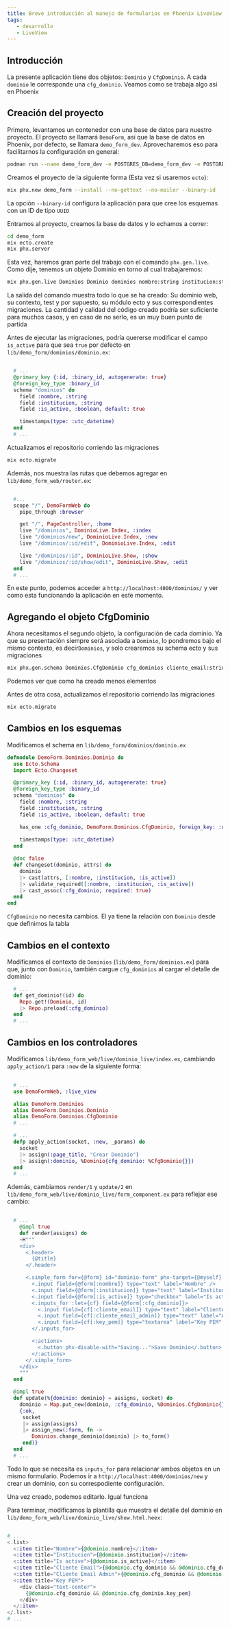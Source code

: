 ```yaml
---
title: Breve introducción al manejo de formularios en Phoenix LiveView
tags: 
   - desarrollo
   - LiveView
---
```


## Introducción
La presente aplicación tiene dos objetos: `Dominio` y `CfgDominio`. A cada `dominio` le corresponde una `cfg_dominio`. Veamos como se trabaja algo así en Phoenix

## Creación del proyecto

Primero, levantamos un contenedor con una base de datos para nuestro proyecto. El proyecto se llamará `DemoForm`, así que la base de datos en Phoenix, por defecto, se llamara `demo_form_dev`. Aprovecharemos eso para facilitarnos la configuración en general:

```bash
podman run --name demo_form_dev -e POSTGRES_DB=demo_form_dev -e POSTGRES_PASSWORD=postgres -p 5432:5432 -d postgres:15-bookworm
```

Creamos el proyecto de la siguiente forma (Esta vez si usaremos `ecto`):

```bash
mix phx.new demo_form --install --no-gettext --no-mailer --binary-id
```

La opción `--binary-id` configura la aplicación para que cree los esquemas con un ID de tipo `UUID`

Entramos al proyecto, creamos la base de datos y lo echamos a correr:

```bash
cd demo_form
mix ecto.create
mix phx.server
```

Esta vez, haremos gran parte del trabajo con el comando `phx.gen.live`. Como dije, tenemos un objeto Dominio en torno al cual trabajaremos:

```bash
mix phx.gen.live Dominios Dominio dominios nombre:string institucion:string is_active:boolean 
```

La salida del comando muestra todo lo que se ha creado: Su dominio web, su contexto, test y por supuesto, su módulo ecto y sus correspondientes migraciones. La cantidad y calidad del código creado podría ser suficiente para muchos casos, y en caso de no serlo, es un muy buen punto de partida

Antes de ejecutar las migraciones, podría quererse modificar el campo `is_active` para que sea `true` por defecto en `lib/demo_form/dominios/dominio.ex`:

```elixir

  # ...
  @primary_key {:id, :binary_id, autogenerate: true}
  @foreign_key_type :binary_id
  schema "dominios" do
    field :nombre, :string
    field :institucion, :string
    field :is_active, :boolean, default: true

    timestamps(type: :utc_datetime)
  end
  # ...
```

Actualizamos el repositorio corriendo las migraciones
```bash
mix ecto.migrate
```

Además, nos muestra las rutas que debemos agregar en `lib/demo_form_web/router.ex`:

```elixir

  #...
  scope "/", DemoFormWeb do
    pipe_through :browser

    get "/", PageController, :home
    live "/dominios", DominioLive.Index, :index
    live "/dominios/new", DominioLive.Index, :new
    live "/dominios/:id/edit", DominioLive.Index, :edit

    live "/dominios/:id", DominioLive.Show, :show
    live "/dominios/:id/show/edit", DominioLive.Show, :edit
  end
  # ...

```

En este punto, podemos acceder a `http://localhost:4000/dominios/` y ver como esta funcionando la aplicación en este momento.

## Agregando el objeto CfgDominio

Ahora necesitamos el segundo objeto, la configuración de cada dominio. Ya que su presentación siempre será asociada a `Dominio`, lo pondremos bajo el mismo contexto, es decir`Dominios`, y solo crearemos su schema ecto y sus migraciones

```bash
mix phx.gen.schema Dominios.CfgDominio cfg_dominios cliente_email:string cliente_email_admin:string key_pem:text dominio_id:references:dominios
```

Podemos ver que como ha creado menos elementos

Antes de otra cosa, actualizamos el repositorio corriendo las migraciones
```bash
mix ecto.migrate
```

## Cambios en los esquemas 

Modificamos el schema en `lib/demo_form/dominios/dominio.ex`
```elixir
defmodule DemoForm.Dominios.Dominio do
  use Ecto.Schema
  import Ecto.Changeset

  @primary_key {:id, :binary_id, autogenerate: true}
  @foreign_key_type :binary_id
  schema "dominios" do
    field :nombre, :string
    field :institucion, :string
    field :is_active, :boolean, default: true

    has_one :cfg_dominio, DemoForm.Dominios.CfgDominio, foreign_key: :dominio_id
    
    timestamps(type: :utc_datetime)
  end

  @doc false
  def changeset(dominio, attrs) do
    dominio
    |> cast(attrs, [:nombre, :institucion, :is_active])
    |> validate_required([:nombre, :institucion, :is_active])
    |> cast_assoc(:cfg_dominio, required: true)
  end
end
```

`CfgDominio` no necesita cambios. El ya tiene la relación con `Dominio` desde que definimos la tabla

## Cambios en el contexto

Modificamos el contexto de `Dominios` (`lib/demo_form/dominios.ex`) para que, junto con `Dominio`, también cargue `cfg_dominios` al cargar el detalle de dominio:

```elixir
  # ...
  def get_dominio!(id) do
    Repo.get!(Dominio, id)
    |> Repo.preload(:cfg_dominio)
  end
  # ...
```
## Cambios en los controladores

Modificamos `lib/demo_form_web/live/dominio_live/index.ex`, cambiando `apply_action/1` para `:new` de la siguiente forma:

```elixir
  
  # ...
  use DemoFormWeb, :live_view

  alias DemoForm.Dominios
  alias DemoForm.Dominios.Dominio
  alias DemoForm.Dominios.CfgDominio
  # ...

  # ...
  defp apply_action(socket, :new, _params) do
    socket
    |> assign(:page_title, "Crear Dominio")
    |> assign(:dominio, %Dominio{cfg_dominio: %CfgDominio{}})
  end
  # ...

```

Además, cambiamos `render/1` y `update/2` en `lib/demo_form_web/live/dominio_live/form_component.ex` para reflejar ese cambio:

```elixir
  
  # ...
    @impl true
    def render(assigns) do
    ~H"""
    <div>
      <.header>
        {@title}
      </.header>

      <.simple_form for={@form} id="dominio-form" phx-target={@myself} phx-change="validate" phx-submit="save" >
        <.input field={@form[:nombre]} type="text" label="Nombre" />
        <.input field={@form[:institucion]} type="text" label="Institucion" />
        <.input field={@form[:is_active]} type="checkbox" label="Is active" />
        <.inputs_for :let={cf} field={@form[:cfg_dominio]}>
          <.input field={cf[:cliente_email]} type="text" label="Cliente email" />
          <.input field={cf[:cliente_email_admin]} type="text" label="Admin email" />
          <.input field={cf[:key_pem]} type="textarea" label="Key PEM" />
        </.inputs_for>

        <:actions>
          <.button phx-disable-with="Saving...">Save Dominio</.button>
        </:actions>
      </.simple_form>
    </div>
    """
  end

  @impl true
  def update(%{dominio: dominio} = assigns, socket) do
    dominio = Map.put_new(dominio, :cfg_dominio, %Dominios.CfgDominio{})
    {:ok,
     socket
     |> assign(assigns)
     |> assign_new(:form, fn ->
        Dominios.change_dominio(dominio) |> to_form()
     end)}
  end
  # ...

```

Todo lo que se necesita es `inputs_for` para relacionar ambos objetos en un mismo formulario. Podemos ir a `http://localhost:4000/dominios/new` y crear un dominio, con su correspodiente configuración.

Una vez creado, podemos editarlo. Igual funciona

Para terminar, modificamos la plantilla que muestra el detalle del dominio en `lib/demo_form_web/live/dominio_live/show.html.heex`:

```elixir

# ...
<.list>
  <:item title="Nombre">{@dominio.nombre}</:item>
  <:item title="Institucion">{@dominio.institucion}</:item>
  <:item title="Is active">{@dominio.is_active}</:item>
  <:item title="Cliente Email">{@dominio.cfg_dominio && @dominio.cfg_dominio.cliente_email}</:item>
  <:item title="Cliente Email Admin">{@dominio.cfg_dominio && @dominio.cfg_dominio.cliente_email_admin}</:item>
  <:item title="Key PEM">
    <div class="text-center">
      {@dominio.cfg_dominio && @dominio.cfg_dominio.key_pem}
    </div>
  </:item>
</.list>
# ...

```

